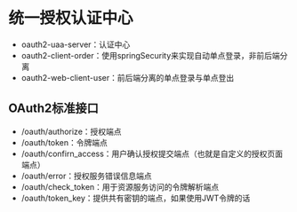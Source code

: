 # 统一授权认证中心

- oauth2-uaa-server：认证中心
- oauth2-client-order：使用springSecurity来实现自动单点登录，非前后端分离
- oauth2-web-client-user：前后端分离的单点登录与单点登出



## OAuth2标准接口
- /oauth/authorize：授权端点
- /oauth/token：令牌端点
- /oauth/confirn_access：用户确认授权提交端点（也就是自定义的授权页面端点）
- /oauth/error：授权服务错误信息端点
- /oauth/check_token：用于资源服务访问的令牌解析端点
- /oauth/token_key：提供共有密钥的端点，如果使用JWT令牌的话
